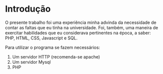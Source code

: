 # Introdução
O presente trabalho foi uma experiência minha advinda da
necessidade de contar as faltas que eu tinha na universidade.
Foi, também, uma maneira de exercitar habilidades que eu considerava
pertinentes na época, a saber: PHP, HTML, CSS, Javascript e SQL.

Para utilizar o programa se fazem necessários:

1. Um servidor HTTP (recomenda-se apache)
2. Um servidor Mysql
3. PHP